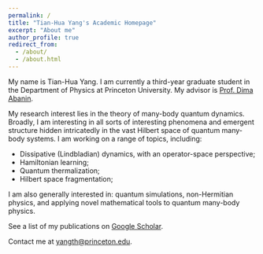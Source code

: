 ```yaml
---
permalink: /
title: "Tian-Hua Yang's Academic Homepage"
excerpt: "About me"
author_profile: true
redirect_from: 
  - /about/
  - /about.html
---
```


My name is Tian-Hua Yang. I am currently a third-year graduate student in the Department of Physics at Princeton University. My advisor is <a href="https://phy.princeton.edu/people/dmitry-abanin">Prof. Dima Abanin</a>.

My research interest lies in the theory of many-body quantum dynamics. Broadly, I am interesting in all sorts of interesting phenomena and emergent structure hidden intricatedly in the vast Hilbert space of quantum many-body systems. I am working on a range of topics, including:
<ul>
<li>Dissipative (Lindbladian) dynamics, with an operator-space perspective;</li>
<li>Hamiltonian learning;</li>
<li>Quantum thermalization;</li>
<li>Hilbert space fragmentation;</li>
</ul>

I am also generally interested in: quantum simulations, non-Hermitian physics, and applying novel mathematical tools to quantum many-body physics.

See a list of my publications on <a href="https://scholar.google.com/citations?user=MXF9R18AAAAJ&hl=en">Google Scholar</a>.

Contact me at <a href="mailto:yangth@princeton.edu">yangth@princeton.edu</a>.